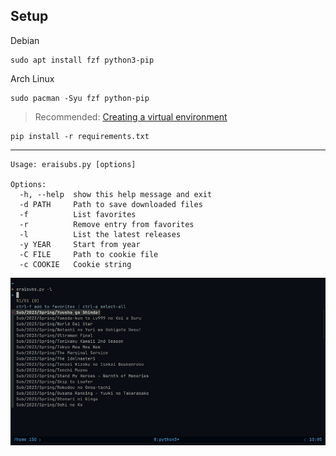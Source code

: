 ## Setup
Debian
```
sudo apt install fzf python3-pip
```

Arch Linux
```
sudo pacman -Syu fzf python-pip
```

> Recommended: [Creating a virtual environment](https://packaging.python.org/en/latest/guides/installing-using-pip-and-virtual-environments/#creating-a-virtual-environment)
```
pip install -r requirements.txt
```

---


```
Usage: eraisubs.py [options]

Options:
  -h, --help  show this help message and exit
  -d PATH     Path to save downloaded files
  -f          List favorites
  -r          Remove entry from favorites
  -l          List the latest releases
  -y YEAR     Start from year
  -C FILE     Path to cookie file
  -c COOKIE   Cookie string
```

![demo](demo.gif)
